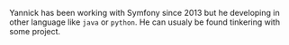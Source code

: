 Yannick has been working with Symfony since 2013 but he developing in other language like `java` or `python`. He can usualy be found tinkering with some project.
